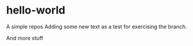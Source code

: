 # hello-world
A simple repos
Adding some new text as a test for exercising the branch.

And more stuff
